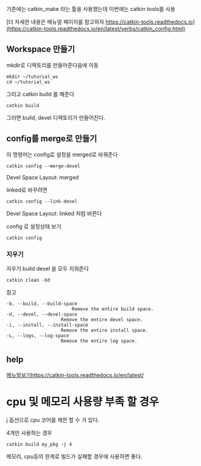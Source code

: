 기존에는 catkin_make 라는 툴을 사용했는데 이번에는 catkin tools를 사용

[더 자세한 내용은 메뉴얼 페이지를 참고하자 https://catkin-tools.readthedocs.io](https://catkin-tools.readthedocs.io/en/latest/verbs/catkin_config.html)


## Workspace 만들기
mkdir로 디렉토리를 만들어준다음에 이동
```
mkdir ~/tutorial_ws
cd ~/tutorial_ws
```

그리고 catkin build 를 해준다
```
catkin build
```
그러면 build, devel 디렉토리가 만들어진다.   



## config를 merge로 만들기
이 명령어는 config로 설정을 merged로 바꿔준다
```
catkin config --merge-devel
```

Devel Space Layout:          merged


linked로 바꾸려면
```
catkin config --link-devel
```
Devel Space Layout:          linked   처럼 바뀐다


config 로 설정상태 보기
```
catkin config
```

### 지우기
지우기 build devel 을 모두 지워준다
```
catkin clean -bd
```
참고
```
-b, --build, --build-space
                        Remove the entire build space.
-d, --devel, --devel-space
                    Remove the entire devel space.
-i, --install, --install-space
                    Remove the entire install space.
-L, --logs, --log-space
                    Remove the entire log space.
```

## help
[메뉴얼보기https://catkin-tools.readthedocs.io/en/latest/](https://catkin-tools.readthedocs.io/en/latest/)




# cpu 및 메모리 사용량 부족 할 경우 
j 옵션으로 cpu 코어를 제한 할 수 가 있다. 

4개만 사용하는 경우
```
catkin build my_pkg -j 4
```

메모리, cpu등의 한계로 빌드가 실패할 경우에 사용하면 좋다.
